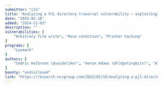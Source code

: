 ```yaml
---
submitter: "c2a"
title: "Analyzing a PJL directory traversal vulnerability – exploiting the Lexmark MC3224i printer (part 2)"
date: "2022-02-18"
added: "2024-11-03"
description: ""
vulnerabilities: [
    "Arbitrary file write", "Race condition", "Printer hacking"
]
programs: [
    "Lexmark"
]
authors: [
    "Cedric Halbronn (@saidelike)", "Aaron Adams (@fidgetingbits)", "Alex Plaskett (@alexjplaskett)"
]
bounty: "undisclosed"
link: "https://research.nccgroup.com/2022/02/18/analyzing-a-pjl-directory-traversal-vulnerability-exploiting-the-lexmark-mc3224i-printer-part-2/"
---
```




